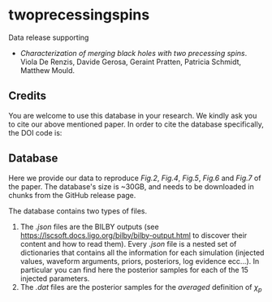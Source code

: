# twoprecessingspins

Data release supporting 

- _Characterization of merging black holes with two precessing spins_. Viola De Renzis, Davide Gerosa, Geraint Pratten, Patricia Schmidt, Matthew Mould.

## Credits

You are welcome to use this database in your research. We kindly ask you to cite our above mentioned paper. In order to cite the database specifically, the DOI code is:


## Database

Here we provide our data to reproduce _Fig.2_, _Fig.4_, _Fig.5_, _Fig.6_ and _Fig.7_ of the paper.
The database's size is ~30GB, and needs to be downloaded in chunks from the GitHub release page. 

The database contains two types of files. 

1) The _.json_ files are the BILBY outputs (see https://lscsoft.docs.ligo.org/bilby/bilby-output.html to discover their content and how to read them). Every _.json_ file is a nested set of dictionaries that contains all the information for each simulation (injected values, waveform arguments, priors, posteriors, log evidence ecc...). In particular you can find here the posterior samples for each of the 15 injected parameters.
2) The _.dat_ files are the posterior samples for the *averaged* definition of $\chi_{p}$


